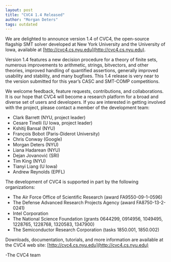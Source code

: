 ```yaml
---
layout: post
title: "CVC4 1.4 Released"
author: "Morgan Deters"
tags: outdated
---
```


We are delighted to announce version 1.4 of CVC4, the open-source flagship SMT
solver developed at New York University and the University of Iowa, available
at [http://cvc4.cs.nyu.edu](http://cvc4.cs.nyu.edu).

Version 1.4 features a new decision procedure for a theory of finite sets,
numerous improvements to arithmetic, strings, bitvectors, and other theories,
improved handling of quantified assertions, generally improved usability and
stability, and many bugfixes.  This 1.4 release is very near to the version
submitted for this year’s CASC and SMT-COMP competitions.

We welcome feedback, feature requests, contributions, and collaborations.  It
is our hope that CVC4 will become a research platform for a broad and diverse
set of users and developers.  If you are interested in getting involved with
the project, please contact a member of the development team:

- Clark Barrett (NYU, project leader)
- Cesare Tinelli (U Iowa, project leader)
- Kshitij Bansal (NYU)
- François Bobot (Paris-Diderot University)
- Chris Conway (Google)
- Morgan Deters (NYU)
- Liana Hadarean (NYU)
- Dejan Jovanović (SRI)
- Tim King (NYU)
- Tianyi Liang (U Iowa)
- Andrew Reynolds (EPFL)

The development of CVC4 is supported in part by the following organizations:

- The Air Force Office of Scientific Research (award FA9550-09-1-0596)
- The Defense Advanced Research Projects Agency (award FA8750-13-2-0241)
- Intel Corporation
- The National Science Foundation (grants 0644299,  0914956, 1049495, 1228765,
  1228768, 1320583, 1347900)
- The Semiconductor Research Corporation (tasks 1850.001, 1850.002)

Downloads, documentation, tutorials, and more information are available at the
CVC4 web site: [http://cvc4.cs.nyu.edu](http://cvc4.cs.nyu.edu)

-The CVC4 team
